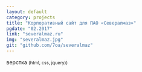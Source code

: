 ```yaml
---
layout: default
category: projects
title: "Корпоративный сайт для ПАО «Севералмаз»"
pgdate: "02.2017"
link: "severalmaz.ru"
img: "severalmaz.jpg"
git: "github.com/7oa/severalmaz"
---
```

верстка <small>(html, css, jquery))</small>